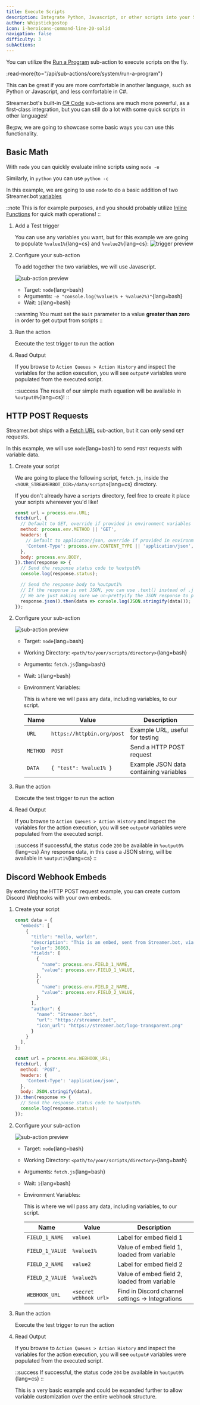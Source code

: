 ```yaml
---
title: Execute Scripts
description: Integrate Python, Javascript, or other scripts into your Streamer.bot actions
author: Whipstickgostop
icon: i-heroicons-command-line-20-solid
navigation: false
difficulty: 3
subActions:
---
```


You can utilize the [Run a Program](/api/sub-actions/core/system/run-a-program) sub-action to execute scripts on the fly.

:read-more{to="/api/sub-actions/core/system/run-a-program"}

This can be great if you are more comfortable in another language, such as Python or Javascript, and less comfortable in C#.

Streamer.bot's built-in [C# Code](/api/sub-actions/core/csharp/execute-csharp-code) sub-actions are much more powerful, as a first-class integration, but you can still do a lot with some quick scripts in other languages!

Be;pw, we are going to showcase some basic ways you can use this functionality.

## Basic Math

With `node` you can quickly evaluate inline scripts using `node -e`

Similarly, in `python` you can use `python -c`

In this example, we are going to use `node` to do a basic addition of two Streamer.bot [variables](/guide/variables)

::note
This is for example purposes, and you should probably utilize [Inline Functions](/guide/variables#inline-functions) for quick math operations!
::

1. Add a Test trigger

    You can use any variables you want, but for this example we are going to populate `%value1%`{lang=cs} and `%value2%`{lang=cs}:
    ![trigger preview](assets/execute-scripts-trigger.png)

1. Configure your sub-action

    To add together the two variables, we will use Javascript.

    ![sub-action preview](assets/execute-scripts-math.png)

    - Target: `node`{lang=bash}
    - Arguments: `-e "console.log(%value1% + %value2%)"`{lang=bash}
    - Wait: `1`{lang=bash}

    ::warning
    You must set the `Wait` parameter to a value **greater than zero** in order to get output from scripts
    ::

2. Run the action

    Execute the test trigger to run the action

3. Read Output

    If you browse to `Action Queues > Action History` and inspect the variables for the action execution, you will see `output#` variables were populated from the executed script.

    ::success
    The result of our simple math equation will be available in `%output0%`{lang=cs}!
    ::

## HTTP POST Requests

Streamer.bot ships with a [Fetch URL](/api/sub-actions/core/network/fetch-url) sub-action, but it can only send `GET` requests.

In this example, we will use `node`{lang=bash} to send `POST` requests with variable data.

1. Create your script

    We are going to place the following script, `fetch.js`, inside the `<YOUR_STREAMERBOT_DIR>/data/scripts`{lang=cs} directory.

    If you don't already have a `scripts` directory, feel free to create it place your scripts whereever you'd like!

    ```js [fetch.js]
    const url = process.env.URL;
    fetch(url, {
      // Default to GET, override if provided in environment variables
      method: process.env.METHOD || 'GET',
      headers: {
        // Default to applicaton/json, override if provided in environment variables
        'Content-Type': process.env.CONTENT_TYPE || 'application/json',
      },
      body: process.env.BODY,
    }).then(response => {
      // Send the response status code to %output0%
      console.log(response.status);

      // Send the response body to %output1%
      // If the response is not JSON, you can use .text() instead of .json()
      // We are just making sure we un-prettyify the JSON response to place it on a single line of output
      response.json().then(data => console.log(JSON.stringify(data)));
    });
    ```
2. Configure your sub-action

    ![sub-action preview](assets/execute-scripts-http-post.png)

    - Target: `node`{lang=bash}
    - Working Directory: `<path/to/your/scripts/directory>`{lang=bash}
    - Arguments: `fetch.js`{lang=bash}
    - Wait: `1`{lang=bash}
    - Environment Variables:

        This is where we will pass any data, including variables, to our script.

        | Name | Value | Description |
        | ---- | ----- | ----------- |
        | `URL` | `https://httpbin.org/post` | Example URL, useful for testing |
        | `METHOD` | `POST` | Send a HTTP POST request |
        | `DATA` | `{ "test": %value1% }` | Example JSON data containing variables |

3. Run the action

    Execute the test trigger to run the action

4. Read Output

    If you browse to `Action Queues > Action History` and inspect the variables for the action execution, you will see `output#` variables were populated from the executed script.

    ::success
    If successful, the status code `200` be available in `%output0%`{lang=cs}
    Any response data, in this case a JSON string, will be available in `%output1%`{lang=cs}
    ::

## Discord Webhook Embeds

By extending the HTTP POST request example, you can create custom Discord Webhooks with your own embeds.

1. Create your script

    ```js [discord-webhook.js]
    const data = {
      "embeds": [
        {
          "title": "Hello, world!",
          "description": "This is an embed, sent from Streamer.bot, via a NodeJS sub-action!",
          "color": 36863,
          "fields": [
            {
              "name": process.env.FIELD_1_NAME,
              "value": process.env.FIELD_1_VALUE,
            },
            {
              "name": process.env.FIELD_2_NAME,
              "value": process.env.FIELD_2_VALUE,
            }
          ],
          "author": {
            "name": "Streamer.bot",
            "url": "https://streamer.bot",
            "icon_url": "https://streamer.bot/logo-transparent.png"
          }
        }
      ],
    };

    const url = process.env.WEBHOOK_URL;
    fetch(url, {
      method: 'POST',
      headers: {
        'Content-Type': 'application/json',
      },
      body: JSON.stringify(data),
    }).then(response => {
      // Send the response status code to %output0%
      console.log(response.status);
    });
    ```

2. Configure your sub-action

    ![sub-action preview](assets/execute-scripts-discord-webhook.png)

    - Target: `node`{lang=bash}
    - Working Directory: `<path/to/your/scripts/directory>`{lang=bash}
    - Arguments: `fetch.js`{lang=bash}
    - Wait: `1`{lang=bash}
    - Environment Variables:

        This is where we will pass any data, including variables, to our script.

        | Name | Value | Description |
        | ---- | ----- | ----------- |
        | `FIELD_1_NAME` | `value1` | Label for embed field 1 |
        | `FIELD_1_VALUE` | `%value1%` | Value of embed field 1, loaded from variable |
        | `FIELD_2_NAME` | `value2` | Label for embed field 2 |
        | `FIELD_2_VALUE` | `%value2%` | Value of embed field 2, loaded from variable |
        | `WEBHOOK_URL` | `<secret webhook url>` | Find in Discord channel settings -> Integrations |

3. Run the action

    Execute the test trigger to run the action

4. Read Output

    If you browse to `Action Queues > Action History` and inspect the variables for the action execution, you will see `output#` variables were populated from the executed script.

    ::success
    If successful, the status code `204` be available in `%output0%`{lang=cs}
    ::

    This is a very basic example and could be expanded further to allow variable customization over the entire webhook structure.